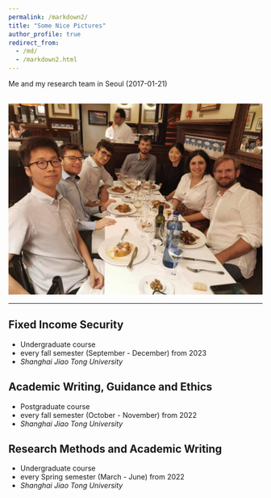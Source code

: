```yaml
---
permalink: /markdown2/
title: "Some Nice Pictures"
author_profile: true
redirect_from: 
  - /md/
  - /markdown2.html
---
```


Me and my research team in Seoul (2017-01-21)

<br/><img src='/images/5.jpg'>

***

## Fixed Income Security

* Undergraduate course
* every fall semester (September - December) from 2023
* *Shanghai Jiao Tong University*


## Academic Writing, Guidance and Ethics

* Postgraduate course
* every fall semester (October - November) from 2022
* *Shanghai Jiao Tong University*


## Research Methods and Academic Writing

* Undergraduate course
* every Spring semester (March - June) from 2022
* *Shanghai Jiao Tong University*

 